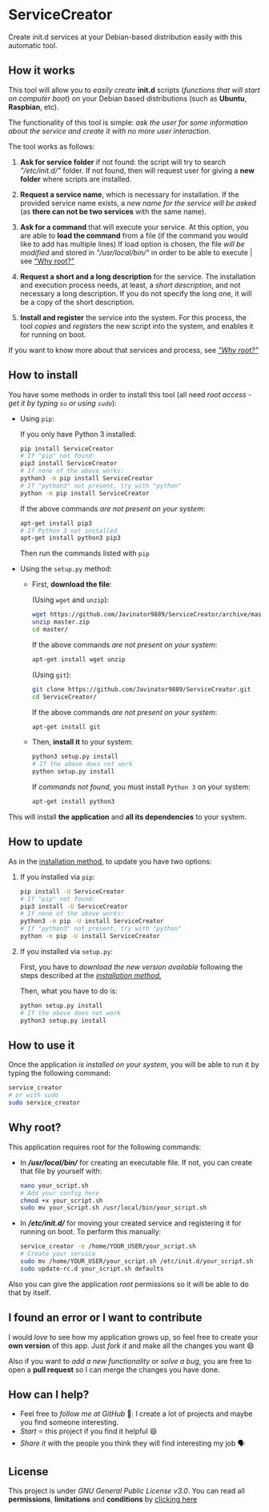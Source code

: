 # ServiceCreator
Create init.d services at your Debian-based distribution easily with this automatic tool.

## How it works

This tool will allow you to *easily create* **init.d** scripts (*functions that will start on computer boot*) on your 
Debian based distributions (such as **Ubuntu**, **Raspbian**, etc).

The functionality of this tool is simple: *ask the user for some information about the service and create it with no 
more user interaction*.

The tool works as follows:

1. **Ask for service folder** if not found: the script will try to search *"/etc/init.d/"* folder. If not found, then 
will request user for giving a **new folder** where scripts are installed.

2. **Request a service name**, which is necessary for installation. If the provided service name exists, a *new name for
 the service will be asked* (as **there can not be two services** with the same name).
 
3. **Ask for a command** that will execute your service. At this option, you are able to **load the command** from a 
file (if the command you would like to add has multiple lines) If load option is chosen, the file *will be modified* 
and stored in *"/usr/local/bin/"* in order to be able to execute | see ["Why root?"](https://github.com/Javinator9889/ServiceCreator#why-root)

4. **Request a short and a long description** for the service. The installation and execution process needs, at least,
a *short description*, and not necessary a long description. If you do not specify the long one, it will be a copy of 
the short description.

5. **Install and register** the service into the system. For this process, the tool *copies* and *registers* the new 
script into the system, and enables it for running on boot.

If you want to know more about that services and process, see *["Why root?"](https://github.com/Javinator9889/ServiceCreator#why-root)*

## How to install

You have some methods in order to install this tool (all need *root access - get it by typing `su` or using `sudo`*):

* Using `pip`:
    
    If you only have Python 3 installed:
    ```bash
    pip install ServiceCreator
    # If "pip" not found:
    pip3 install ServiceCreator
    # If none of the above works:
    python3 -m pip install ServiceCreator 
    # If "python3" not present, try with "python"
    python -m pip install ServiceCreator
    ```
    If the above commands *are not present on your system*:
    ```bash
    apt-get install pip3
    # If Python 3 not installed
    apt-get install python3 pip3
    ```
    Then run the commands listed with `pip`
* Using the `setup.py` method:
    
    - First, **download the file**:
    
        (Using `wget` and `unzip`):
        ```bash
        wget https://github.com/Javinator9889/ServiceCreator/archive/master.zip
        unzip master.zip
        cd master/
        ```
        If the above commands *are not present on your system*:
        ```bash
        apt-get install wget unzip
        ```
        
        (Using `git`):
        ```bash
        git clone https://github.com/Javinator9889/ServiceCreator.git
        cd ServiceCreator/
        ```
        If the above commands *are not present on your system*:
        ```bash
        apt-get install git
        ```
    
    - Then, **install it** to your system:
        ```bash
        python3 setup.py install
        # If the above does not work
        python setup.py install
        ```
        If *commands not found*, you must install `Python 3` on your system:
        ```bash
        apt-get install python3
        ```

This will install **the application** and **all its dependencies** to your system.

## How to update

As in the [installation method](https://github.com/Javinator9889/ServiceCreator#how-to-install), to update you have two 
options:

1. If you installed via `pip`:
    ```bash
    pip install -U ServiceCreator
    # If "pip" not found:
    pip3 install -U ServiceCreator
    # If none of the above works:
    python3 -m pip -U install ServiceCreator 
    # If "python3" not present, try with "python"
    python -m pip -U install ServiceCreator
    ```

2. If you installed via `setup.py`:
    
    First, you have to *download the new version available* following the steps described at the 
    *[installation method.](https://github.com/Javinator9889/ServiceCreator#how-to-install)*

    Then, what you have to do is:
    ```bash
    python setup.py install
    # If the above does not work
    python3 setup.py install
    ```

## How to use it

Once the application *is installed on your system*, you will be able to run it by typing the following command:

```bash
service_creator 
# or with sudo
sudo service_creator
```

## Why root?

This application requires root for the following commands:
* In _**/usr/local/bin/**_ for creating an executable file. If not, you can create that file by yourself with:
    ```bash
    nano your_script.sh
    # Add your config here
    chmod +x your_script.sh
    sudo mv your_script.sh /usr/local/bin/your_script.sh    
    ```
* In _**/etc/init.d/**_ for moving your created service and registering it for running on boot. To perform this manually:
    ```bash
    service_creator -e /home/YOUR_USER/your_script.sh
    # Create your service
    sudo mv /home/YOUR_USER/your_script.sh /etc/init.d/your_script.sh
    sudo update-rc.d your_script.sh defaults
    ```
    
Also you can give the application *root* permissions so it will be able to do that by itself.

## I found an error or I want to contribute
I would *love* to see how my application grows up, so feel free to create your **own version** of this app. Just *fork it* and make all the changes you want 😄

Also if you want to *add a new functionality* or *solve a bug*, you are free to open a **pull request** so I can merge the changes you have done.

## How can I help?
+ Feel free to *follow me at GitHub* 👥: I create a lot of projects and maybe you find someone interesting.
+ *Start* ⭐ this project if you find it helpful 😄
+ *Share it* with the people you think they will find interesting my job 🗣

## License
This project is under *GNU General Public License v3.0*. You can read all **permissions**, **limitations** and **conditions** by [clicking here](https://github.com/Javinator9889/ServiceCreator/blob/master/LICENSE)